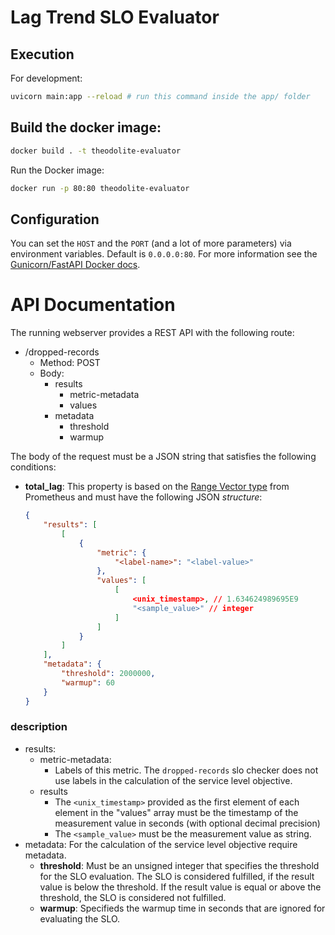 # Lag Trend SLO Evaluator

## Execution

For development:

```sh
uvicorn main:app --reload # run this command inside the app/ folder
```

## Build the docker image:

```sh
docker build . -t theodolite-evaluator
```

Run the Docker image:

```sh
docker run -p 80:80 theodolite-evaluator
```

## Configuration

You can set the `HOST` and the `PORT` (and a lot of more parameters) via environment variables. Default is `0.0.0.0:80`.
For more information see the [Gunicorn/FastAPI Docker docs](https://github.com/tiangolo/uvicorn-gunicorn-fastapi-docker#advanced-usage).

# API Documentation

The running webserver provides a REST API with the following route:

* /dropped-records
  * Method: POST
  * Body:
    * results
      * metric-metadata
      * values
    * metadata
      * threshold
      * warmup

The body of the request must be a JSON string that satisfies the following conditions:

* **total_lag**: This property is based on the [Range Vector type](https://www.prometheus.io/docs/prometheus/latest/querying/api/#range-vectors) from Prometheus and must have the following JSON *structure*:

    ```json
    {
        "results": [
            [
                {
                    "metric": {
                        "<label-name>": "<label-value>"
                    },
                    "values": [
                        [
                            <unix_timestamp>, // 1.634624989695E9
                            "<sample_value>" // integer
                        ]
                    ]
                }
            ]
        ],
        "metadata": {
            "threshold": 2000000,
            "warmup": 60
        }
    }
    ```

### description

* results:
  * metric-metadata:
    * Labels of this metric. The `dropped-records` slo checker does not use labels in the calculation of the service level objective.
  * results
    * The `<unix_timestamp>` provided as the first element of each element in the "values" array must be the timestamp of the measurement value in seconds (with optional decimal precision)
    * The `<sample_value>` must be the measurement value as string.
* metadata: For the calculation of the service level objective require metadata.
  * **threshold**: Must be an unsigned integer that specifies the threshold for the SLO evaluation. The SLO is considered fulfilled, if the result value is below the threshold. If the result value is equal or above the threshold, the SLO is considered not fulfilled.
  * **warmup**: Specifieds the warmup time in seconds that are ignored for evaluating the SLO.

